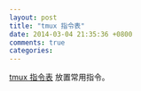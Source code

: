```yaml
---
layout: post
title: "tmux 指令表"
date: 2014-03-04 21:35:36 +0800
comments: true
categories: 
---
```


[tmux 指令表] 放置常用指令。


[tmux 指令表]:https://gist.github.com/fubuki/9778189